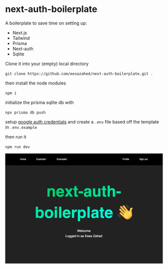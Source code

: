 # next-auth-boilerplate

A boilerplate to save time on setting up:

- Next.js
- Tailwind
- Prisma
- Next-auth
- Sqlite

Clone it into your (empty) local directory

`git clone https://github.com/eesazahed/next-auth-boilerplate.git .`

then install the node modules 

`npm i`

initialize the prisma sqlite db with

`npx prisma db push`

setup [google auth credentials](https://console.cloud.google.com/projectcreate) and create a `.env` file based off the template in `.env.example`

then run it 

`npm run dev`


![image](public/assets/images/ss-01-03-2025.png)
